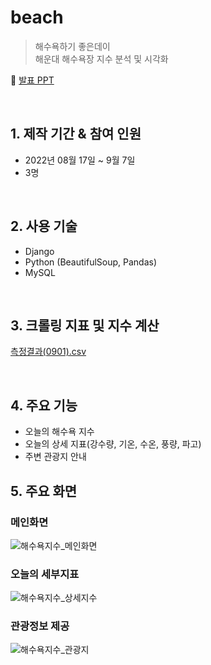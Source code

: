 # beach
>해수욕하기 좋은데이 <br>
>해운대 해수욕장 지수 분석 및 시각화

:pushpin: [발표 PPT](https://docs.google.com/presentation/d/1AXCJMgnpwjQ_vfq9gF3COnoLGDoGQL_t/edit?usp=sharing&ouid=106155156733656882600&rtpof=true&sd=true )

<br>

## 1. 제작 기간 & 참여 인원
- 2022년 08월 17일 ~ 9월 7일
- 3명


<br>

## 2. 사용 기술
  - Django 
  - Python (BeautifulSoup, Pandas)
  - MySQL
  
<br>

## 3. 크롤링 지표 및 지수 계산 
[측정결과(0901).csv](https://github.com/mini1115/beach/files/9618264/info.csv)


<br>

## 4. 주요 기능
 - 오늘의 해수욕 지수 
 - 오늘의 상세 지표(강수량, 기온, 수온, 풍량, 파고)
 - 주변 관광지 안내

## 5. 주요 화면
### 메인화면
![해수욕지수_메인화면](https://user-images.githubusercontent.com/101314429/191545210-e844d560-18d7-42e6-8672-54fa183801eb.png)
### 오늘의 세부지표
![해수욕지수_상세지수](https://user-images.githubusercontent.com/101314429/191545464-03cd4211-328a-48d0-8257-3180b1857ca0.png)
### 관광정보 제공
![해수욕지수_관광지](https://user-images.githubusercontent.com/101314429/191545564-50030ce9-c96a-4a6b-a810-7a35004190e6.png)



